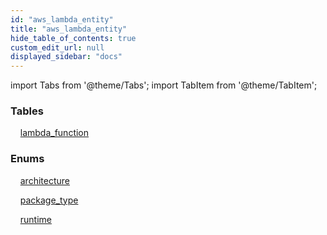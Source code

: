 ```yaml
---
id: "aws_lambda_entity"
title: "aws_lambda_entity"
hide_table_of_contents: true
custom_edit_url: null
displayed_sidebar: "docs"
---
```


import Tabs from '@theme/Tabs';
import TabItem from '@theme/TabItem';

<Tabs queryString="view">
  <TabItem value="components" label="Components" default>

### Tables

    [lambda_function](../../aws/tables/aws_lambda_entity_lambda_function.LambdaFunction)

### Enums
    [architecture](../../aws/enums/aws_lambda_entity_lambda_function.Architecture)

    [package_type](../../aws/enums/aws_lambda_entity_lambda_function.PackageType)

    [runtime](../../aws/enums/aws_lambda_entity_lambda_function.Runtime)

</TabItem>
  <TabItem value="code-examples" label="Code examples">

</TabItem>
</Tabs>
